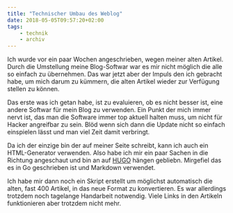 ```yaml
---
title: "Technischer Umbau des Weblog"
date: 2018-05-05T09:57:20+02:00
tags:
    - technik
    - archiv
---
```


Ich wurde vor ein paar Wochen angeschrieben, wegen meiner alten Artikel. Durch die Umstellung meine Blog-Softwar war es mir nicht möglich die alle so einfach zu übernehmen. Das war jetzt aber der Impuls den ich gebracht habe, um mich darum zu kümmern, die alten Artikel wieder zur Verfügung stellen zu können.

Das erste was ich getan habe, ist zu evaluieren, ob es nicht besser ist, eine andere Softwar für mein Blog zu verwenden. Ein Punkt der mich immer nervt ist, das man die Software immer top aktuell halten muss, um nicht für Hacker angreifbar zu sein. Blöd wenn sich dann die Update nicht so einfach einspielen lässt und man viel Zeit damit verbringt. 

Da ich der einzige bin der auf meiner Seite schreibt, kann ich auch ein HTML-Generator verwenden. Also habe ich mir ein paar Sachen in die Richtung angeschaut und bin an auf [HUGO](https://gohugo.io/) hängen gebliebn. Mirgefiel das es in Go geschrieben ist und Markdown verwendet.

Ich habe mir dann noch ein Skript erstellt um möglichst automatisch die alten, fast 400 Artikel, in das neue Format zu konvertieren. Es war allerdings trotzdem noch tagelange Handarbeit notwendig. Viele Links in den Artikeln funktionieren aber trotzdem nicht mehr. 



